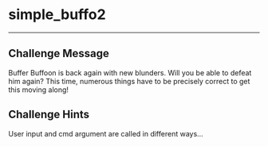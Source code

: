 # simple_buffo2

---

## Challenge Message
Buffer Buffoon is back again with new blunders. Will you be able to defeat him again? This time, numerous things have to be precisely correct to get this moving along!

## Challenge Hints
User input and cmd argument are called in different ways...